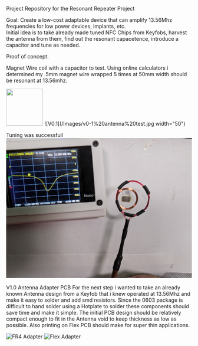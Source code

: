 Project Repository for the Resonant Repeater Project

Goal:
Create a low-cost adaptable device that can amplify 13.56Mhz frequencies for low power devices, implants, etc.  
Initial idea is to take already made tuned NFC Chips from Keyfobs, harvest the antenna from them, find out the resonant capacetence, introduce a capacitor and tune as needed.


Proof of concept.

Magnet Wire coil with a capacitor to test.
Using online calculators i determined my .5mm magnet wire wrapped 5 times at 50mm width should be resonant at 13.56mhz.

<img src="https://github.com/Hamspiced/NFC-Resonant-Frequency-Amplifier/blob/4f4041cc882cb0ae047ec7cf25064377c4f2dd6d/Images/%20Flex%20Adapter.jpg" width="100" height="100">
![V0.1](/Images/v0-1%20antenna%20test.jpg width="50")

Tuning was successfull
![V0.1 Tuned](/Images/Raw%20NFC%20Chip%20Tuning.jpg)


V1.0 Antenna Adapter PCB
For the next step i wanted to take an already known Antenna design from a Keyfob that i knew operated at 13.56Mhz and make it easy to solder and add smd resistors.  Since the 0603 package is difficult to hand solder using a Hotplate to solder these components should save time and make it simple.  The initial PCB design should be relatively compact enough to fit in the Antenna void to keep thickness as low as possible.  Also printing on Flex PCB should make for super thin applications.

![FR4 Adapter](/Images/FR4%20Adapter.jpg) 
![Flex Adapter](https://github.com/Hamspiced/NFC-Resonant-Frequency-Amplifier/blob/4f4041cc882cb0ae047ec7cf25064377c4f2dd6d/Images/%20Flex%20Adapter.jpg "Flex Adapter")

